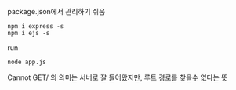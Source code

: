 package.json에서 관리하기 쉬움

```
npm i express -s
npm i ejs -s
```

run

```
node app.js
```

Cannot GET/ 의 의미는 서버로 잘 들어왔지만, 루트 경로를 찾을수 없다는 뜻
